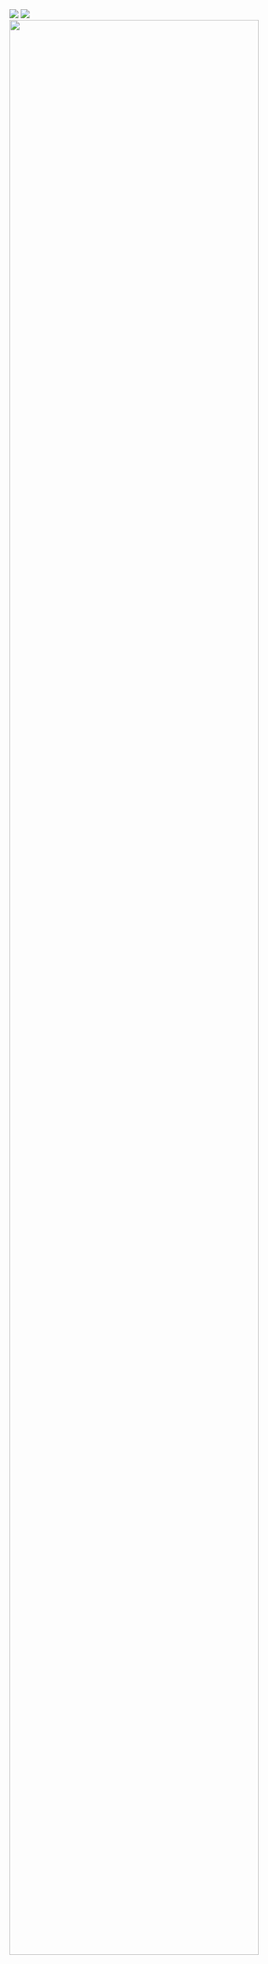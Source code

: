 <img src="https://capsule-render.vercel.app/api?type=venom&color=auto&height=300&section=header&text=👋%20WOORIMJ&fontSize=90" />

<!-- <img src="https://img.shields.io/badge/Spring-6DB33F?style=for-the-badge&logo=spring&logoColor=white" /> -->

<img src="https://github-readme-stats.vercel.app/api?username=woorimj&show_icons=true">
<a href="https://github.com/ashutosh00710/github-readme-activity-graph">
    <img src="https://github-readme-activity-graph.vercel.app/graph?username=woorimj&theme=react-dark&bg_color=20232a&hide_border=true&line=58A6FF&color=58A6FF" width=94%/>
</a>
